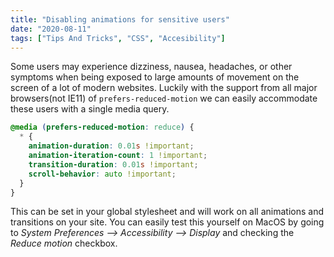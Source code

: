 ```yaml
---
title: "Disabling animations for sensitive users"
date: "2020-08-11"
tags: ["Tips And Tricks", "CSS", "Accesibility"]
---
```


Some users may experience dizziness, nausea, headaches, or other symptoms when being exposed to large amounts of movement on the screen of a lot of modern websites. Luckily with the support from all major browsers(not IE11) of `prefers-reduced-motion` we can easily accommodate these users with a single media query.

```css
@media (prefers-reduced-motion: reduce) {
  * {
    animation-duration: 0.01s !important;
    animation-iteration-count: 1 !important;
    transition-duration: 0.01s !important;
    scroll-behavior: auto !important;
  }
}
```

This can be set in your global stylesheet and will work on all animations and transitions on your site. You can easily test this yourself on MacOS by going to _System Preferences --> Accessibility --> Display_ and checking the _Reduce motion_ checkbox.

